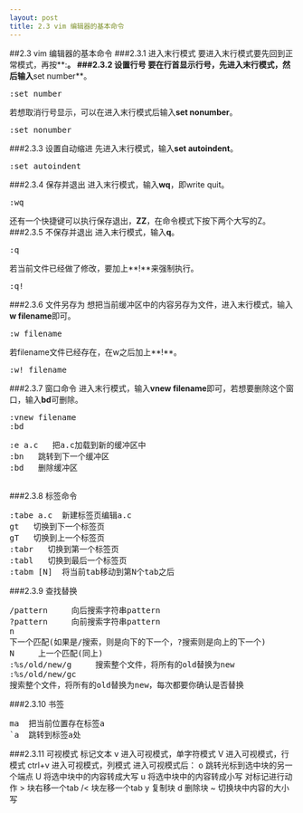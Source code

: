 ```yaml
---
layout: post
title: 2.3 vim 编辑器的基本命令
---
```

##2.3 vim 编辑器的基本命令
###2.3.1 进入末行模式
要进入末行模式要先回到正常模式，再按**:**。
###2.3.2 设置行号
要在行首显示行号，先进入末行模式，然后输入**set number**。<br>
<pre class='terminal bootcamp'>
<span class='codeline'>:set number</span>
</pre>
若想取消行号显示，可以在进入末行模式后输入**set nonumber**。<br>
<pre class='terminal bootcamp'>
<span class='codeline'>:set nonumber</span>
</pre>
###2.3.3 设置自动缩进
先进入末行模式，输入**set autoindent**。
<pre class='terminal bootcamp'>
<span class='codeline'>:set autoindent</span>
</pre>
###2.3.4 保存并退出
进入末行模式，输入**wq**，即write quit。
<pre class='terminal bootcamp'>
<span class='codeline'>:wq</span>
</pre>
还有一个快捷键可以执行保存退出，**ZZ**，在命令模式下按下两个大写的Z。
###2.3.5 不保存并退出
进入末行模式，输入**q**。
<pre class='terminal bootcamp'>
<span class='codeline'>:q</span>
</pre>
若当前文件已经做了修改，要加上**!**来强制执行。
<pre class='terminal bootcamp'>
<span class='codeline'>:q!</span>
</pre>
###2.3.6 文件另存为
想把当前缓冲区中的内容另存为文件，进入末行模式，输入**w filename**即可。
<pre class='terminal bootcamp'>
<span class='codeline'>:w filename</span>
</pre>
若filename文件已经存在，在w之后加上**!**。
<pre class='terminal bootcamp'>
<span class='codeline'>:w! filename</span>
</pre>
###2.3.7 窗口命令
进入末行模式，输入**vnew
filename**即可，若想要删除这个窗口，输入**bd**可删除。
<pre class='terminal bootcamp'>
<span class='codeline'>:vnew filename</span>
<span class='codeline'>:bd</span>
</pre>
<pre class='terminal bootcamp'>
<span class='codeline'>:e a.c   把a.c加载到新的缓冲区中</span>
<span class='codeline'>:bn   跳转到下一个缓冲区</span>
<span class='codeline'>:bd   删除缓冲区</span>
<span class='bash-output'></span>
</pre>
###2.3.8 标签命令
<pre class='terminal bootcamp'>
<span class='codeline'>:tabe a.c  新建标签页编辑a.c</span>
<span class='codeline'>gt   切换到下一个标签页</span>
<span class='codeline'>gT   切换到上一个标签页</span>
<span class='codeline'>:tabr   切换到第一个标签页</span>
<span class='codeline'>:tabl   切换到最后一个标签页</span>
<span class='codeline'>:tabm [N]  将当前tab移动到第N个tab之后</span>
</pre>
###2.3.9 查找替换
<pre class='terminal bootcamp'>
<span class='codeline'>/pattern     向后搜索字符串pattern</span>
<span class='codeline'>?pattern     向前搜索字符串pattern</span>
<span class='codeline'>n
下一个匹配(如果是/搜索，则是向下的下一个，?搜索则是向上的下一个)</span>
<span class='codeline'>N     上一个匹配(同上)</span>
<span class='codeline'>:%s/old/new/g     搜索整个文件，将所有的old替换为new</span>
<span class='codeline'>:%s/old/new/gc
搜索整个文件，将所有的old替换为new，每次都要你确认是否替换</span>
</pre>
###2.3.10 书签
<pre class='terminal bootcamp'>
<span class='codeline'>ma  把当前位置存在标签a</span>
<span class='codeline'>`a  跳转到标签a处</span>
</pre>
###2.3.11 可视模式
标记文本
v    进入可视模式，单字符模式
V    进入可视模式，行模式
ctrl+v  进入可视模式，列模式
进入可视模式后：
o    跳转光标到选中块的另一个端点
U    将选中块中的内容转成大写
u    将选中块中的内容转成小写
对标记进行动作
\>  块右移一个tab
/<  块左移一个tab
y   复制块
d   删除块
~   切换块中内容的大小写
